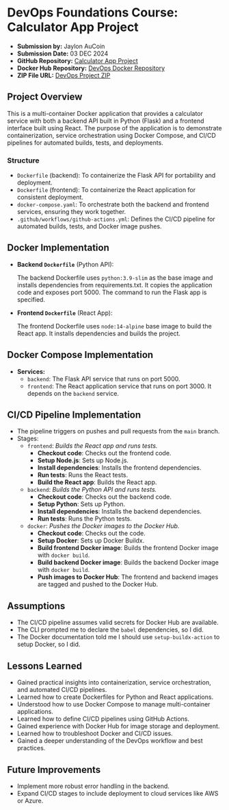 # DevOps Foundations Course: Calculator App Project

- **Submission by:** Jaylon AuCoin
- **Submission Date:** 03 DEC 2024
- **GitHub Repository:** [Calculator App Project](https://github.com/jaylonaucoin/DevOps-Foundations-Project)
- **Docker Hub Repository:** [DevOps Docker Repository](https://hub.docker.com/repository/docker/jaucoin29/devops)
- **ZIP File URL:** [DevOps Project ZIP](https://www.dropbox.com/scl/fi/8mbq3q4bndf3gyg84d2lw/Jaylon-AuCoin-DevOps-Foundations-Project.zip?rlkey=y6euqrsrdsn9oxc4z05pznybz&st=x04fnxta&dl=0)

## Project Overview

  This is a multi-container Docker application that provides a calculator service with both a backend API built in 
  Python (Flask) and a frontend interface built using React. The purpose of the application is to demonstrate 
  containerization, service orchestration using Docker Compose, and CI/CD pipelines for automated builds, tests, and deployments.

### Structure
  - `Dockerfile` (backend): To containerize the Flask API for portability and deployment.
  - `Dockerfile` (frontend): To containerize the React application for consistent deployment.
  - `docker-compose.yaml`: To orchestrate both the backend and frontend services, ensuring they work together.
  - `.github/workflows/github-actions.yml`: Defines the CI/CD pipeline for automated builds, tests, and Docker image pushes.

## Docker Implementation

- **Backend `Dockerfile`** (Python API):

  The backend Dockerfile uses `python:3.9-slim` as the base image and installs dependencies from requirements.txt. It 
  copies the application code and exposes port 5000. The command to run the Flask app is specified.


- **Frontend `Dockerfile`** (React App):

  The frontend Dockerfile uses `node:14-alpine` base image to build the React app. It installs dependencies and builds the 
  project.

## Docker Compose Implementation

- **Services:** 
  - `backend`: The Flask API service that runs on port 5000.
  - `frontend`: The React application service that runs on port 3000. It depends on the `backend` service.

## CI/CD Pipeline Implementation

- The pipeline triggers on pushes and pull requests from the `main` branch.
- Stages: 
  - `frontend`: *Builds the React app and runs tests.*
    - **Checkout code**: Checks out the frontend code.
    - **Setup Node.js**: Sets up Node.js.
    - **Install dependencies**: Installs the frontend dependencies.
    - **Run tests**: Runs the React tests.
    - **Build the React app**: Builds the React app.
  - `backend`: *Builds the Python API and runs tests.*
    - **Checkout code**: Checks out the backend code.
    - **Setup Python**: Sets up Python.
    - **Install dependencies**: Installs the backend dependencies.
    - **Run tests**: Runs the Python tests.
  - `docker`: *Pushes the Docker images to the Docker Hub.*
    - **Checkout code**: Checks out the code.
    - **Setup Docker**: Sets up Docker Buildx.
    - **Build frontend Docker image**: Builds the frontend Docker image with `docker build`.
    - **Build backend Docker image**: Builds the backend Docker image with `docker build`.
    - **Push images to Docker Hub**: The frontend and backend images are tagged and pushed to the Docker Hub.

## Assumptions

- The CI/CD pipeline assumes valid secrets for Docker Hub are available.
- The CLI prompted me to declare the `babel` dependencies, so I did.
- The Docker documentation told me I should use `setup-buildx-action` to setup Docker, so I did.

## Lessons Learned

- Gained practical insights into containerization, service orchestration, and automated CI/CD pipelines.
- Learned how to create Dockerfiles for Python and React applications.
- Understood how to use Docker Compose to manage multi-container applications.
- Learned how to define CI/CD pipelines using GitHub Actions.
- Gained experience with Docker Hub for image storage and deployment.
- Learned how to troubleshoot Docker and CI/CD issues.
- Gained a deeper understanding of the DevOps workflow and best practices.

## Future Improvements

- Implement more robust error handling in the backend.
- Expand CI/CD stages to include deployment to cloud services like AWS or Azure.